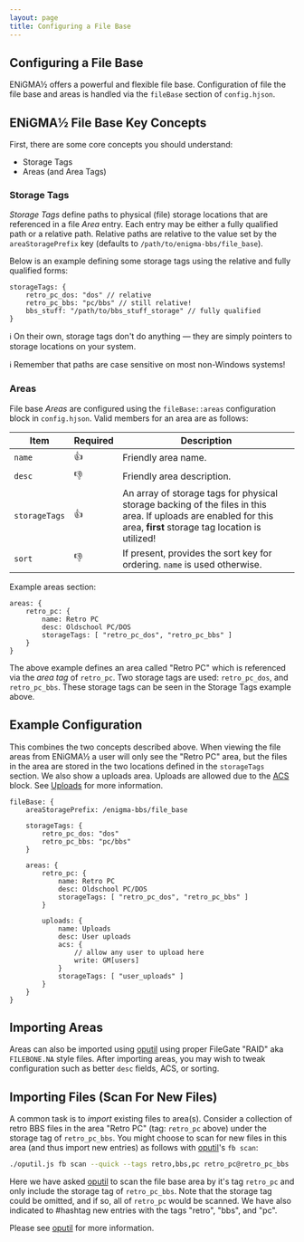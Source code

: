 ```yaml
---
layout: page
title: Configuring a File Base
---
```

## Configuring a File Base
ENiGMA½ offers a powerful and flexible file base. Configuration of file the file base and areas is handled via the `fileBase` section of `config.hjson`. 

## ENiGMA½ File Base Key Concepts
First, there are some core concepts you should understand:
* Storage Tags
* Areas (and Area Tags)

### Storage Tags
*Storage Tags* define paths to physical (file) storage locations that are referenced in a file *Area* entry. Each entry may be either a fully qualified path or a relative path. Relative paths are relative to the value set by the `areaStoragePrefix` key (defaults to `/path/to/enigma-bbs/file_base`). 

Below is an example defining some storage tags using the relative and fully qualified forms:

```hjson
storageTags: {
	retro_pc_dos: "dos" // relative
	retro_pc_bbs: "pc/bbs" // still relative!
	bbs_stuff: "/path/to/bbs_stuff_storage" // fully qualified
}
```

:information_source: On their own, storage tags don't do anything — they are simply pointers to storage locations on your system.

:information_source: Remember that paths are case sensitive on most non-Windows systems!

### Areas
File base *Areas* are configured using the `fileBase::areas` configuration block in `config.hjson`. Valid members for an area are as follows:

| Item | Required | Description |
|--------|---------------|------------------|
| `name` | :+1: | Friendly area name. |
| `desc` | :-1: | Friendly area description. |
| `storageTags` | :+1: | An array of storage tags for physical storage backing of the files in this area. If uploads are enabled for this area, **first** storage tag location is utilized! |
| `sort` | :-1: | If present, provides the sort key for ordering. `name` is used otherwise. |

Example areas section:

```hjson
areas: {
	retro_pc: {
		name: Retro PC
		desc: Oldschool PC/DOS
		storageTags: [ "retro_pc_dos", "retro_pc_bbs" ]
	}
}
```
The above example defines an area called "Retro PC" which is referenced via the *area tag* of `retro_pc`. Two storage tags are used: `retro_pc_dos`, and `retro_pc_bbs`. These storage tags can be seen in the Storage Tags example above.

## Example Configuration
This combines the two concepts described above. When viewing the file areas from ENiGMA½ a user will only see the "Retro PC" area, but the files in the area are stored in the two locations defined in the `storageTags` section. We also show a uploads area. Uploads are allowed due to the [ACS](acs.md) block. See [Uploads](uploads.md) for more information.

```hjson
fileBase: {
	areaStoragePrefix: /enigma-bbs/file_base

	storageTags: {
		retro_pc_dos: "dos"
		retro_pc_bbs: "pc/bbs"
	}

	areas: {
		retro_pc: {
			name: Retro PC
			desc: Oldschool PC/DOS
			storageTags: [ "retro_pc_dos", "retro_pc_bbs" ]
		}

		uploads: {
			name: Uploads
			desc: User uploads
			acs: {
				// allow any user to upload here
				write: GM[users]
			}
			storageTags: [ "user_uploads" ]
		}
	}
}
```

## Importing Areas
Areas can also be imported using [oputil](/docs/admin/oputil.md) using proper FileGate "RAID" aka `FILEBONE.NA` style files. After importing areas, you may wish to tweak configuration such as better `desc` fields, ACS, or sorting.

## Importing Files (Scan For New Files)
A common task is to *import* existing files to area(s). Consider a collection of retro BBS files in the area "Retro PC" (tag: `retro_pc` above) under the storage tag of `retro_pc_bbs`. You might choose to scan for new files in this area (and thus import new entries) as follows with [oputil](/docs/admin/oputil.md)'s `fb scan`:

```bash
./oputil.js fb scan --quick --tags retro,bbs,pc retro_pc@retro_pc_bbs
```

Here we have asked [oputil](/docs/admin/oputil.md) to scan the file base area by it's tag `retro_pc` and only include the storage tag of `retro_pc_bbs`. Note that the storage tag could be omitted, and if so, all of `retro_pc` would be scanned. We have also indicated to #hashtag new entries with the tags "retro", "bbs", and "pc".

Please see [oputil](/docs/admin/oputil.md) for more information.

